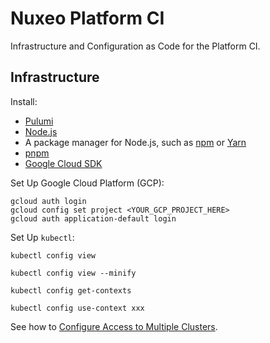 # Nuxeo Platform CI

Infrastructure and Configuration as Code for the Platform CI.

## Infrastructure

Install:

- [Pulumi](https://www.pulumi.com/docs/get-started/install/)
- [Node.js](https://nodejs.org/en/download/)
- A package manager for Node.js, such as [npm](https://www.npmjs.com/get-npm) or [Yarn](https://yarnpkg.com/en/docs/install)
- [pnpm](https://pnpm.js.org/en/installation)
- [Google Cloud SDK](https://cloud.google.com/sdk/install)

Set Up Google Cloud Platform (GCP):

```shell
gcloud auth login
gcloud config set project <YOUR_GCP_PROJECT_HERE>
gcloud auth application-default login
```

Set Up `kubectl`:

```shell
kubectl config view

kubectl config view --minify

kubectl config get-contexts

kubectl config use-context xxx
```

See how to [Configure Access to Multiple Clusters](https://kubernetes.io/docs/tasks/access-application-cluster/configure-access-multiple-clusters/).

